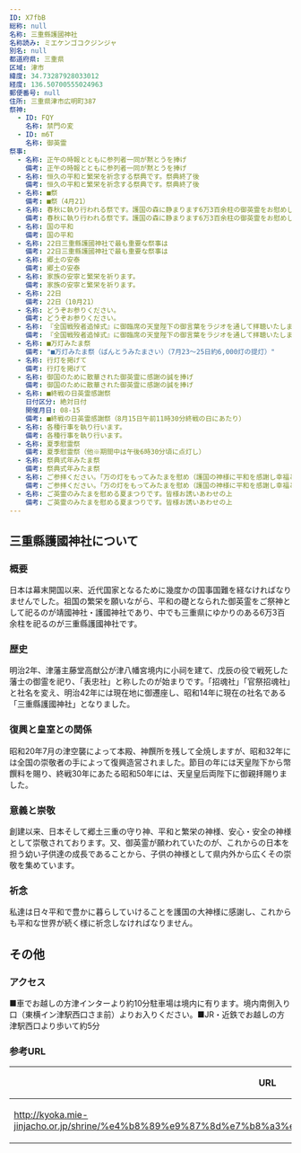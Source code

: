 ```yaml
---
ID: X7fbB
総称: null
名称: 三重縣護國神社
名称読み: ミエケンゴコクジンジャ
別名: null
都道府県: 三重県
区域: 津市
緯度: 34.73287928033012
経度: 136.50700555024963
郵便番号: null
住所: 三重県津市広明町387
祭神:
  - ID: FQY
    名称: 禁門の変
  - ID: m6T
    名称: 御英霊
祭事:
  - 名称: 正午の時報とともに参列者一同が黙とうを捧げ
    備考: 正午の時報とともに参列者一同が黙とうを捧げ
  - 名称: 恒久の平和と繁栄を祈念する祭典です。祭典終了後
    備考: 恒久の平和と繁栄を祈念する祭典です。祭典終了後
  - 名称: ■祭
    備考: ■祭（4月21）
  - 名称: 春秋に執り行われる祭です。護国の森に静まります6万3百余柱の御英霊をお慰めし
    備考: 春秋に執り行われる祭です。護国の森に静まります6万3百余柱の御英霊をお慰めし
  - 名称: 国の平和
    備考: 国の平和
  - 名称: 22日三重縣護國神社で最も重要な祭事は
    備考: 22日三重縣護國神社で最も重要な祭事は
  - 名称: 郷土の安泰
    備考: 郷土の安泰
  - 名称: 家族の安寧と繁栄を祈ります。
    備考: 家族の安寧と繁栄を祈ります。
  - 名称: 22日
    備考: 22日（10月21）
  - 名称: どうぞお参りください。
    備考: どうぞお参りください。
  - 名称: 『全国戦歿者追悼式』に御臨席の天皇陛下の御言葉をラジオを通して拝聴いたします。どなたでもご参列できますので
    備考: 『全国戦歿者追悼式』に御臨席の天皇陛下の御言葉をラジオを通して拝聴いたします。どなたでもご参列できますので
  - 名称: ■万灯みたま祭
    備考: "■万灯みたま祭（ばんとうみたまさい）（7月23～25日約6,000灯の提灯）"
  - 名称: 行灯を掲げて
    備考: 行灯を掲げて
  - 名称: 御国のために散華された御英霊に感謝の誠を捧げ
    備考: 御国のために散華された御英霊に感謝の誠を捧げ
  - 名称: ■終戦の日英霊感謝祭
    日付区分: 絶対日付
    開催月日: 08-15
    備考: ■終戦の日英霊感謝祭（8月15日午前11時30分終戦の日にあたり）
  - 名称: 各種行事を執り行います。
    備考: 各種行事を執り行います。
  - 名称: 夏季慰霊祭
    備考: 夏季慰霊祭（他※期間中は午後6時30分頃に点灯し）
  - 名称: 祭典式年みたま祭
    備考: 祭典式年みたま祭
  - 名称: ご参拝ください。「万の灯をもってみたまを慰め（護国の神様に平和を感謝し幸福と繁栄を祈念しましょう」）
    備考: ご参拝ください。「万の灯をもってみたまを慰め（護国の神様に平和を感謝し幸福と繁栄を祈念しましょう」）
  - 名称: ご英霊のみたまを慰める夏まつりです。皆様お誘いあわせの上
    備考: ご英霊のみたまを慰める夏まつりです。皆様お誘いあわせの上
---
```


## 三重縣護國神社について

### 概要

日本は幕末開国以来、近代国家となるために幾度かの国事国難を経なければなりませんでした。祖国の繁栄を願いながら、平和の礎となられた御英霊をご祭神として祀るのが靖國神社・護國神社であり、中でも三重県にゆかりのある6万3百余柱を祀るのが三重縣護國神社です。

### 歴史

明治2年、津藩主藤堂高猷公が津八幡宮境内に小祠を建て、戊辰の役で戦死した藩士の御霊を祀り、「表忠社」と称したのが始まりです。「招魂社」「官祭招魂社」と社名を変え、明治42年には現在地に御遷座し、昭和14年に現在の社名である「三重縣護國神社」となりました。

### 復興と皇室との関係

昭和20年7月の津空襲によって本殿、神饌所を残して全焼しますが、昭和32年には全国の崇敬者の手によって復興造営されました。節目の年には天皇陛下から幣饌料を賜り、終戦30年にあたる昭和50年には、天皇皇后両陛下に御親拝賜りました。

### 意義と崇敬

創建以来、日本そして郷土三重の守り神、平和と繁栄の神様、安心・安全の神様として崇敬されております。又、御英霊が願われていたのが、これからの日本を担う幼い子供達の成長であることから、子供の神様として県内外から広くその崇敬を集めています。

### 祈念

私達は日々平和で豊かに暮らしていけることを護国の大神様に感謝し、これからも平和な世界が続く様に祈念しなければなりません。

## その他

### アクセス

■車でお越しの方津インターより約10分駐車場は境内に有ります。境内南側入り口（東横イン津駅西口さま前）よりお入りください。■JR・近鉄でお越しの方津駅西口より歩いて約5分

### 参考URL

| URL                                                                                                     | 説明   |
| ------------------------------------------------------------------------------------------------------- | ------ |
| http://kyoka.mie-jinjacho.or.jp/shrine/%e4%b8%89%e9%87%8d%e7%b8%a3%e8%ad%b7%e5%9c%8b%e7%a5%9e%e7%a4%be/ | 神社庁 |
